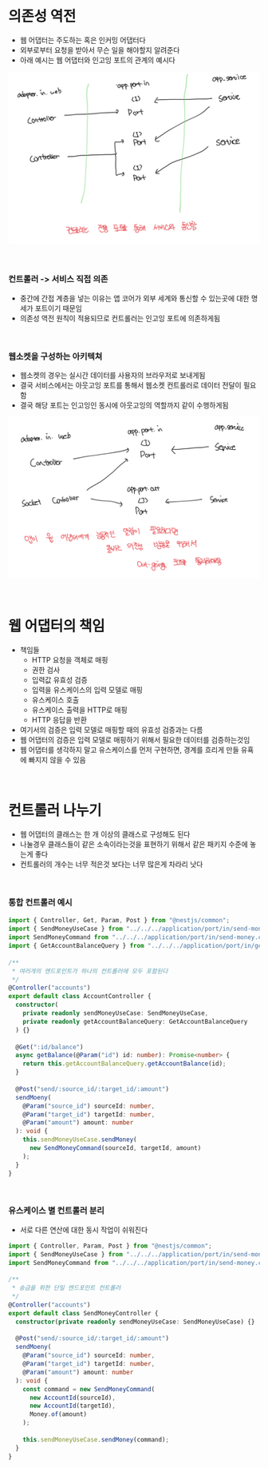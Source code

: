 # 의존성 역전

- 웹 어댑터는 주도하는 혹은 인커밍 어댑터다
- 외부로부터 요청을 받아서 무슨 일을 해야할지 알려준다
- 아래 예시는 웹 어댑터와 인고잉 포트의 관계의 예시다

![alt text](image.png)

<br>

### 컨트롤러 -> 서비스 직접 의존

- 중간에 간접 계층을 넣는 이유는 앱 코어가 외부 세계와 통신할 수 있는곳에 대한 명세가 포트이기 때문임
- 의존성 역전 원칙이 적용되므로 컨트롤러는 인고잉 포트에 의존하게됨

<br>

### 웹소켓을 구성하는 아키텍쳐

- 웹소켓의 경우는 실시간 데이터를 사용자의 브라우저로 보내게됨
- 결국 서비스에서는 아웃고잉 포트를 통해서 웹소켓 컨트롤러로 데이터 전달이 필요함
- 결국 해당 포트는 인고잉인 동시에 아웃고잉의 역할까지 같이 수행하게됨

![alt text](image-1.png)

<br>

# 웹 어댑터의 책임

- 책임들
  - HTTP 요청을 객체로 매핑
  - 권한 검사
  - 입력값 유효성 검증
  - 입력을 유스케이스의 입력 모델로 매핑
  - 유스케이스 호출
  - 유스케이스 출력을 HTTP로 매핑
  - HTTP 응답을 반환
- 여기서의 검증은 입력 모델로 매핑할 때의 유효성 검증과는 다름
- 웹 어댑터의 검증은 입력 모델로 매핑하기 위해서 필요한 데이터를 검증하는것임
- 웹 어댑터를 생각하지 말고 유스케이스를 먼저 구현하면, 경계를 흐리게 만들 유횩에 빠지지 않을 수 있음

<br>

# 컨트롤러 나누기

- 웹 어댑터의 클래스는 한 개 이상의 클래스로 구성해도 된다
- 나눌경우 클래스들이 같은 소속이라는것을 표현하기 위해서 같은 패키지 수준에 놓는게 좋다
- 컨트롤러의 개수는 너무 적은것 보다는 너무 많은게 차라리 낫다

<br>

### 통합 컨트롤러 예시

```ts
import { Controller, Get, Param, Post } from "@nestjs/common";
import { SendMoneyUseCase } from "../../../application/port/in/send-money.use-case.js";
import SendMoneyCommand from "../../../application/port/in/send-money.command.js";
import { GetAccountBalanceQuery } from "../../../application/port/in/get-account-balance.query.js";

/**
 * 여러개의 엔드포인트가 하나의 컨트롤러에 모두 포함된다
 */
@Controller("accounts")
export default class AccountController {
  constructor(
    private readonly sendMoneyUseCase: SendMoneyUseCase,
    private readonly getAccountBalanceQuery: GetAccountBalanceQuery
  ) {}

  @Get(":id/balance")
  async getBalance(@Param("id") id: number): Promise<number> {
    return this.getAccountBalanceQuery.getAccountBalance(id);
  }

  @Post("send/:source_id/:target_id/:amount")
  sendMoeny(
    @Param("source_id") sourceId: number,
    @Param("target_id") targetId: number,
    @Param("amount") amount: number
  ): void {
    this.sendMoneyUseCase.sendMoney(
      new SendMoneyCommand(sourceId, targetId, amount)
    );
  }
}
```

<br>

### 유스케이스 별 컨트롤러 분리

- 서로 다른 연산에 대한 동시 작업이 쉬워진다

```ts
import { Controller, Param, Post } from "@nestjs/common";
import { SendMoneyUseCase } from "../../../application/port/in/send-money.use-case.js";
import SendMoneyCommand from "../../../application/port/in/send-money.command.js";

/**
 * 송금을 위한 단일 엔드포인트 컨트롤러
 */
@Controller("accounts")
export default class SendMoneyController {
  constructor(private readonly sendMoneyUseCase: SendMoneyUseCase) {}

  @Post("send/:source_id/:target_id/:amount")
  sendMoeny(
    @Param("source_id") sourceId: number,
    @Param("target_id") targetId: number,
    @Param("amount") amount: number
  ): void {
    const command = new SendMoneyCommand(
      new AccountId(sourceId),
      new AccountId(targetId),
      Money.of(amount)
    );

    this.sendMoneyUseCase.sendMoney(command);
  }
}
```
